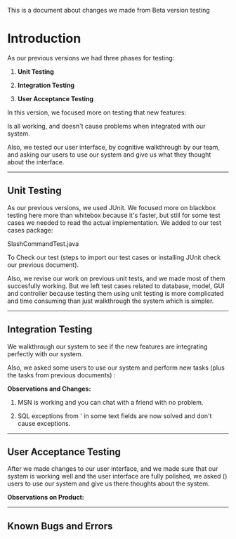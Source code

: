 This is a document about changes we made from Beta version testing

# Introduction #

As our previous versions we had three phases for testing:

1. **Unit Testing**

2. **Integration Testing**

3. **User Acceptance Testing**

In this version, we focused more on testing that new features:

Is all working, and doesn't cause problems when integrated with our system.

Also, we tested our user interface, by cognitive walkthrough by our team, and asking our users to use our system and give us what they thought about the interface.

---


## Unit Testing ##

As our previous versions, we used JUnit. We focused more on blackbox testing here more than whitebox because it's faster, but still for some test cases we needed to read the actual implementation. We added to our test cases package:

SlashCommandTest.java

To Check our test (steps to import our test cases or installing JUnit check our previous document).

Also, we revise our work on previous unit tests, and we made most of them succesfully working. But we left test cases related to database, model, GUI and controller because testing them using unit testing is more complicated and time consuming than just walkthrough the system which is simpler.



---


## Integration Testing ##

We walkthrough our system to see if the new features are integrating perfectly with our system.

Also, we asked some users to use our system and perform new tasks (plus the tasks from previous documents) :

**Observations and Changes:**

1. MSN is working and you can chat with a friend with no problem.

2. SQL exceptions from ' in some text fields are now solved and don't cause exceptions.



---


## User Acceptance Testing ##

After we made changes to our user interface, and we made sure that our system is working well and the user interface are fully polished, we asked () users to use our system and give us there thoughts about the system.

**Observations on Product:**


---

## Known Bugs and Errors ##